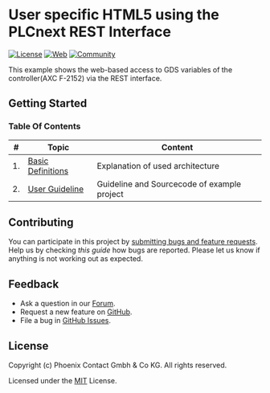 # User specific HTML5 using the PLCnext REST Interface

[![License](https://img.shields.io/badge/license-MIT-blue.svg)](LICENSE)
[![Web](https://img.shields.io/badge/PLCnext-Website-blue.svg)](https://www.phoenixcontact.com/plcnext)
[![Community](https://img.shields.io/badge/PLCnext-Community-blue.svg)](https://www.plcnext-community.net)

This example shows the web-based access to GDS variables of the controller(AXC F-2152) via the REST interface.

## Getting Started

### Table Of Contents

|\#     |    Topic       |Content|
| ----  | -------------- | ------
|1.|[Basic Definitions](/Architecture/Architecture.md)|Explanation of used architecture |
|2.|[User Guideline](/Project/README.md)| Guideline and Sourcecode of example project|


## Contributing

You can participate in this project by [submitting bugs and feature requests](https://github.com/PLCnext/User_specific_HTML5_using_the_PLCnext_REST_Interface/issues). Help us by checking *this guide* how bugs are reported.
Please let us know if anything is not working out as expected.

## Feedback

* Ask a question in our [Forum](https://www.plcnext-community.net/index.php?option=com_easydiscuss&view=categories&Itemid=221&lang=en).
* Request a new feature on [GitHub](CONTRIBUTING.md).
* File a bug in [GitHub Issues](https://github.com/PLCnext/User_specific_HTML5_using_the_PLCnext_REST_Interface/issues).

## License

Copyright (c) Phoenix Contact Gmbh & Co KG. All rights reserved.

Licensed under the [MIT](LICENSE) License.